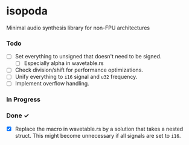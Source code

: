 # isopoda

Minimal audio synthesis library for non-FPU architectures

### Todo

- [ ] Set everything to unsigned that doesn't need to be signed.  
  - [ ] Especially alpha in wavetable.rs  
- [ ] Check division/shift for performance optimizations.  
- [ ] Unify everything to `i16` signal and `u32` frequency.  
- [ ] Implement overflow handling.  

### In Progress


### Done ✓

- [x] Replace the macro in wavetable.rs by a solution that takes a nested
  struct. This might become unnecessary if all signals are set to `i16`.  


